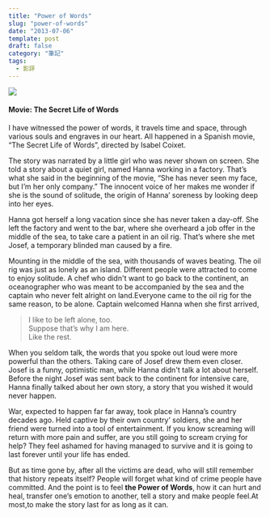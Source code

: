 ```yaml
---
title: "Power of Words"
slug: "power-of-words"
date: "2013-07-06"
template: post
draft: false
category: "筆記"
tags:
  - 影評
---
```


![](/media/a9d09-0gql4ppmi9u7s6knz.jpeg)

#### Movie: The Secret Life of Words

I have witnessed the power of words, it travels time and space, through various souls and engraves in our heart. All happened in a Spanish movie, “The Secret Life of Words”, directed by Isabel Coixet.

The story was narrated by a little girl who was never shown on screen. She told a story about a quiet girl, named Hanna working in a factory. That’s what she said in the beginning of the movie, “She has never seen my face, but I’m her only company.” The innocent voice of her makes me wonder if she is the sound of solitude, the origin of Hanna’ soreness by looking deep into her eyes.

Hanna got herself a long vacation since she has never taken a day-off. She left the factory and went to the bar, where she overheard a job offer in the middle of the sea, to take care a patient in an oil rig. That’s where she met Josef, a temporary blinded man caused by a fire.

Mounting in the middle of the sea, with thousands of waves beating. The oil rig was just as lonely as an island. Different people were attracted to come to enjoy solitude. A chef who didn't want to go back to the continent, an oceanographer who was meant to be accompanied by the sea and the captain who never felt alright on land.Everyone came to the oil rig for the same reason, to be alone. Captain welcomed Hanna when she first arrived,

> I like to be left alone, too.  
> Suppose that’s why I am here.  
> Like the rest.

When you seldom talk, the words that you spoke out loud were more powerful than the others. Taking care of Josef drew them even closer. Josef is a funny, optimistic man, while Hanna didn't talk a lot about herself. Before the night Josef was sent back to the continent for intensive care, Hanna finally talked about her own story, a story that you wished it would never happen.

War, expected to happen far far away, took place in Hanna’s country decades ago. Held captive by their own country’ soldiers, she and her friend were turned into a tool of entertainment. If you know screaming will return with more pain and suffer, are you still going to scream crying for help? They feel ashamed for having managed to survive and it is going to last forever until your life has ended.

But as time gone by, after all the victims are dead, who will still remember that history repeats itself? People will forget what kind of crime people have committed. And the point is to feel **the Power of Words**, how it can hurt and heal, transfer one’s emotion to another, tell a story and make people feel.At most,to make the story last for as long as it can.
